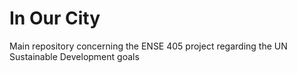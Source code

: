 # In Our City
Main repository concerning the ENSE 405 project regarding the UN Sustainable Development goals
